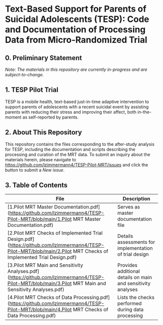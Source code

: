 # Text-Based Support for Parents of Suicidal Adolescents (TESP): Code and Documentation of Processing Data from Micro-Randomized Trial

## 0. Preliminary Statement  
  
*Note: The materials in this repository are currently in-progress and are subject-to-change.*

## 1. TESP Pilot Trial
  
TESP is a mobile health, text-based just-in-time adaptive intervention to support parents of adolescents with a recent suicidal event by assisting parents with reducing their stress and improving their affect, both in-the-moment as self-reported by parents. 
  
## 2. About This Repository
  
This repository contains the files corresponding to the after-study analysis for TESP, including the documentation and scripts describing the processing and curation of the MRT data. To submit an inquiry about the materials herein, please navigate to https://github.com/lzimmermann4/TESP-Pilot-MRT/issues and click the button to submit a *New issue*.
  
## 3. Table of Contents 
  
File | Description
------------ | -------------
[1.Pilot MRT Master Documentation.pdf](https://github.com/lzimmermann4/TESP-Pilot-MRT/blob/main/1.Pilot MRT Master Documentation.pdf) | Serves as master documentation file
[2.Pilot MRT Checks of Implemented Trial Design.pdf](https://github.com/lzimmermann4/TESP-Pilot-MRT/blob/main/2.Pilot MRT Checks of Implemented Trial Design.pdf) | Details assessments for implementation of trial design
[3.Pilot MRT Main and Sensitivity Analyses.pdf](https://github.com/lzimmermann4/TESP-Pilot-MRT/blob/main/3.Pilot MRT Main and Sensitivity Analyses.pdf) | Provides additional details on main and sensitivity analyses
[4.Pilot MRT Checks of Data Processing.pdf](https://github.com/lzimmermann4/TESP-Pilot-MRT/blob/main/4.Pilot MRT Checks of Data Processing.pdf) | Lists the checks performed during data processing


